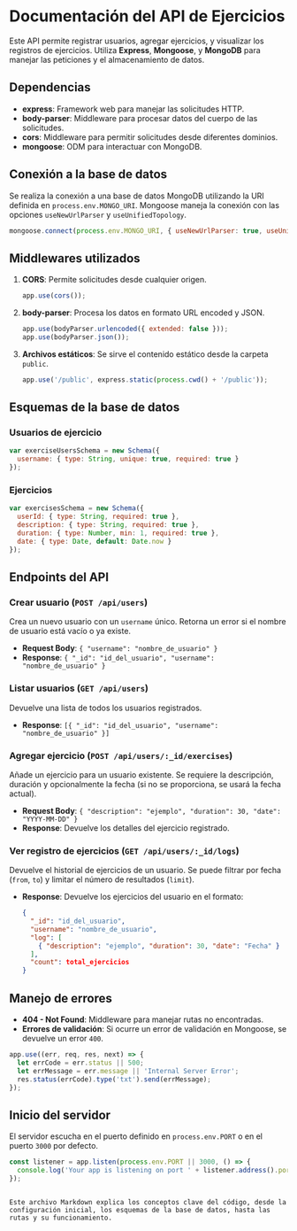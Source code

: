 
# Documentación del API de Ejercicios

Este API permite registrar usuarios, agregar ejercicios, y visualizar los registros de ejercicios. Utiliza **Express**, **Mongoose**, y **MongoDB** para manejar las peticiones y el almacenamiento de datos.

## Dependencias
- **express**: Framework web para manejar las solicitudes HTTP.
- **body-parser**: Middleware para procesar datos del cuerpo de las solicitudes.
- **cors**: Middleware para permitir solicitudes desde diferentes dominios.
- **mongoose**: ODM para interactuar con MongoDB.

## Conexión a la base de datos
Se realiza la conexión a una base de datos MongoDB utilizando la URI definida en `process.env.MONGO_URI`. Mongoose maneja la conexión con las opciones `useNewUrlParser` y `useUnifiedTopology`.

```javascript
mongoose.connect(process.env.MONGO_URI, { useNewUrlParser: true, useUnifiedTopology: true });
```

## Middlewares utilizados
1. **CORS**: Permite solicitudes desde cualquier origen.
   ```javascript
   app.use(cors());
   ```

2. **body-parser**: Procesa los datos en formato URL encoded y JSON.
   ```javascript
   app.use(bodyParser.urlencoded({ extended: false }));
   app.use(bodyParser.json());
   ```

3. **Archivos estáticos**: Se sirve el contenido estático desde la carpeta `public`.
   ```javascript
   app.use('/public', express.static(process.cwd() + '/public'));
   ```

## Esquemas de la base de datos

### Usuarios de ejercicio
```javascript
var exerciseUsersSchema = new Schema({
  username: { type: String, unique: true, required: true }
});
```

### Ejercicios
```javascript
var exercisesSchema = new Schema({
  userId: { type: String, required: true },
  description: { type: String, required: true },
  duration: { type: Number, min: 1, required: true },
  date: { type: Date, default: Date.now }
});
```

## Endpoints del API

### Crear usuario (`POST /api/users`)
Crea un nuevo usuario con un `username` único. Retorna un error si el nombre de usuario está vacío o ya existe.
- **Request Body**: `{ "username": "nombre_de_usuario" }`
- **Response**: `{ "_id": "id_del_usuario", "username": "nombre_de_usuario" }`

### Listar usuarios (`GET /api/users`)
Devuelve una lista de todos los usuarios registrados.
- **Response**: `[{ "_id": "id_del_usuario", "username": "nombre_de_usuario" }]`

### Agregar ejercicio (`POST /api/users/:_id/exercises`)
Añade un ejercicio para un usuario existente. Se requiere la descripción, duración y opcionalmente la fecha (si no se proporciona, se usará la fecha actual).
- **Request Body**: `{ "description": "ejemplo", "duration": 30, "date": "YYYY-MM-DD" }`
- **Response**: Devuelve los detalles del ejercicio registrado.

### Ver registro de ejercicios (`GET /api/users/:_id/logs`)
Devuelve el historial de ejercicios de un usuario. Se puede filtrar por fecha (`from`, `to`) y limitar el número de resultados (`limit`).
- **Response**: Devuelve los ejercicios del usuario en el formato:
  ```json
  {
    "_id": "id_del_usuario",
    "username": "nombre_de_usuario",
    "log": [
      { "description": "ejemplo", "duration": 30, "date": "Fecha" }
    ],
    "count": total_ejercicios
  }
  ```

## Manejo de errores
- **404 - Not Found**: Middleware para manejar rutas no encontradas.
- **Errores de validación**: Si ocurre un error de validación en Mongoose, se devuelve un error `400`.

```javascript
app.use((err, req, res, next) => {
  let errCode = err.status || 500;
  let errMessage = err.message || 'Internal Server Error';
  res.status(errCode).type('txt').send(errMessage);
});
```

## Inicio del servidor
El servidor escucha en el puerto definido en `process.env.PORT` o en el puerto `3000` por defecto.

```javascript
const listener = app.listen(process.env.PORT || 3000, () => {
  console.log('Your app is listening on port ' + listener.address().port);
});
```
``` 

Este archivo Markdown explica los conceptos clave del código, desde la configuración inicial, los esquemas de la base de datos, hasta las rutas y su funcionamiento.
